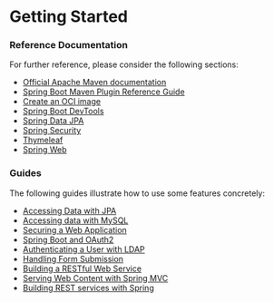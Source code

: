 # Getting Started

### Reference Documentation
For further reference, please consider the following sections:

* [Official Apache Maven documentation](https://maven.apache.org/guides/index.html)
* [Spring Boot Maven Plugin Reference Guide](https://docs.spring.io/spring-boot/docs/2.7.8-SNAPSHOT/maven-plugin/reference/html/)
* [Create an OCI image](https://docs.spring.io/spring-boot/docs/2.7.8-SNAPSHOT/maven-plugin/reference/html/#build-image)
* [Spring Boot DevTools](https://docs.spring.io/spring-boot/docs/2.7.8-SNAPSHOT/reference/htmlsingle/#using.devtools)
* [Spring Data JPA](https://docs.spring.io/spring-boot/docs/2.7.8-SNAPSHOT/reference/htmlsingle/#data.sql.jpa-and-spring-data)
* [Spring Security](https://docs.spring.io/spring-boot/docs/2.7.8-SNAPSHOT/reference/htmlsingle/#web.security)
* [Thymeleaf](https://docs.spring.io/spring-boot/docs/2.7.8-SNAPSHOT/reference/htmlsingle/#web.servlet.spring-mvc.template-engines)
* [Spring Web](https://docs.spring.io/spring-boot/docs/2.7.8-SNAPSHOT/reference/htmlsingle/#web)

### Guides
The following guides illustrate how to use some features concretely:

* [Accessing Data with JPA](https://spring.io/guides/gs/accessing-data-jpa/)
* [Accessing data with MySQL](https://spring.io/guides/gs/accessing-data-mysql/)
* [Securing a Web Application](https://spring.io/guides/gs/securing-web/)
* [Spring Boot and OAuth2](https://spring.io/guides/tutorials/spring-boot-oauth2/)
* [Authenticating a User with LDAP](https://spring.io/guides/gs/authenticating-ldap/)
* [Handling Form Submission](https://spring.io/guides/gs/handling-form-submission/)
* [Building a RESTful Web Service](https://spring.io/guides/gs/rest-service/)
* [Serving Web Content with Spring MVC](https://spring.io/guides/gs/serving-web-content/)
* [Building REST services with Spring](https://spring.io/guides/tutorials/rest/)

